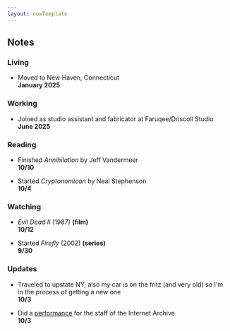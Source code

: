 ```yaml
---
layout: nowTemplate
---
```



## Notes

### Living

- Moved to New Haven, Connecticut  
  **January 2025**

### Working

- Joined as studio assistant and fabricator at Faruqee/Driscoll Studio  
  **June 2025**

### Reading

- Finished *Annihilation* by Jeff Vandermeer  
  **10/10**

- Started *Cryptonomicon* by Neal Stephenson  
  **10/4**

### Watching

- *Evil Dead II* (1987) **(film)**  
  **10/12**

- Started *Firefly* (2002) **(series)**  
  **9/30**

### Updates

- Traveled to upstate NY; also my car is on the fritz (and very old) so I'm in the process of getting a new one  
  **10/3**

- Did a [performance](/blog/2025-10-03_reality-orp-virtual-performance-for/) for the staff of the Internet Archive  
  **10/3**